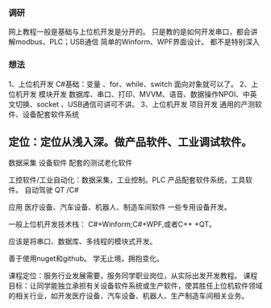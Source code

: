 

### 调研
网上教程一般是基础与上位机开发是分开的。
只是教的是如何开发串口，都会讲解modbus、PLC；USB通信
简单的Winform、WPF界面设计。
都不是特别深入

### 想法
1、上位机开发 C#基础：变量 、for、while、switch 面向对象就可以了。
2、上位机开发 模块开发  数据库、串口、打印、MVVM、语音、数据操作NPOI、中英文切换、socket 、USB通信可讲可不讲。
3、上位机开发 项目开发  通用的产测软件、设备配套软件系统

## 定位：定位从浅入深。做产品软件、工业调试软件。

数据采集 设备软件 配套的测试老化软件

工控软件/工业自动化：数据采集，工业控制。PLC
产品配套软件系统，工具软件。
自动驾驶  QT /C#

应用
医疗设备、汽车设备、机器人、制造车间软件
一些专用设备开发。

一般上位机开发技术栈： C#+Winform;C#+WPF,或者C++ +QT。


应该是将串口、数据库、多线程的模块式开发。

善于使用nuget和github。
学无止境，拥抱变化。


课程定位：服务行业发展需要，服务同学职业岗位，从实际出发开发教程。
课程目标：让同学能独立承担有关设备软件系统或生产软件，使其胜任上位机软件领域的相关行业，如开发医疗设备、汽车设备、机器人、生产制造车间相关业务。



